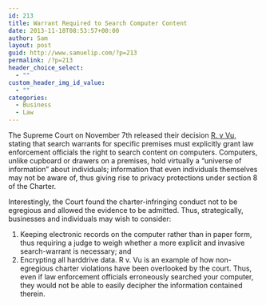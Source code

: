 ```yaml
---
id: 213
title: Warrant Required to Search Computer Content
date: 2013-11-18T08:53:57+00:00
author: Sam
layout: post
guid: http://www.samuelip.com/?p=213
permalink: /?p=213
header_choice_select:
  - ""
custom_header_img_id_value:
  - ""
categories:
  - Business
  - Law
---
```

The Supreme Court on November 7th released their decision [R. v Vu,](http://scc-csc.lexum.com/decisia-scc-csc/scc-csc/scc-csc/en/item/13327/index.do "R v Vu") stating that search warrants for specific premises must explicitly grant law enforcement officials the right to search content on computers. Computers, unlike cupboard or drawers on a premises, hold virtually a &#8220;universe of information&#8221; about individuals; information that even individuals themselves may not be aware of, thus giving rise to privacy protections under section 8 of the Charter.

Interestingly, the Court found the charter-infringing conduct not to be egregious and allowed the evidence to be admitted. Thus, strategically, businesses and individuals may wish to consider:

  1. Keeping electronic records on the computer rather than in paper form, thus requiring a judge to weigh whether a more explicit and invasive search-warrant is necessary; and
  2. Encrypting all harddrive data. R v. Vu is an example of how non-egregious charter violations have been overlooked by the court. Thus, even if law enforcement officials erroneously searched your computer, they would not be able to easily decipher the information contained therein.